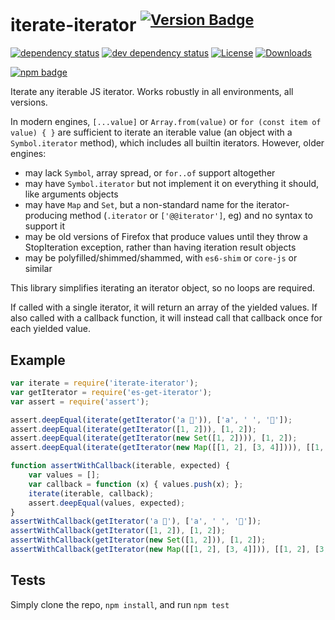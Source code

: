 # iterate-iterator <sup>[![Version Badge][npm-version-svg]][package-url]</sup>

[![dependency status][deps-svg]][deps-url]
[![dev dependency status][dev-deps-svg]][dev-deps-url]
[![License][license-image]][license-url]
[![Downloads][downloads-image]][downloads-url]

[![npm badge][npm-badge-png]][package-url]

Iterate any iterable JS iterator. Works robustly in all environments, all versions.

In modern engines, `[...value]` or `Array.from(value)` or `for (const item of value) { }` are sufficient to iterate an iterable value (an object with a `Symbol.iterator` method), which includes all builtin iterators. However, older engines:
 - may lack `Symbol`, array spread, or `for..of` support altogether
 - may have `Symbol.iterator` but not implement it on everything it should, like arguments objects
 - may have `Map` and `Set`, but a non-standard name for the iterator-producing method (`.iterator` or `['@@iterator']`, eg) and no syntax to support it
 - may be old versions of Firefox that produce values until they throw a StopIteration exception, rather than having iteration result objects
 - may be polyfilled/shimmed/shammed, with `es6-shim` or `core-js` or similar

This library simplifies iterating an iterator object, so no loops are required.

If called with a single iterator, it will return an array of the yielded values. If also called with a callback function, it will instead call that callback once for each yielded value.

## Example

```js
var iterate = require('iterate-iterator');
var getIterator = require('es-get-iterator');
var assert = require('assert');

assert.deepEqual(iterate(getIterator('a 💩')), ['a', ' ', '💩']);
assert.deepEqual(iterate(getIterator([1, 2])), [1, 2]);
assert.deepEqual(iterate(getIterator(new Set([1, 2]))), [1, 2]);
assert.deepEqual(iterate(getIterator(new Map([[1, 2], [3, 4]]))), [[1, 2], [3, 4]]);

function assertWithCallback(iterable, expected) {
	var values = [];
	var callback = function (x) { values.push(x); };
	iterate(iterable, callback);
	assert.deepEqual(values, expected);
}
assertWithCallback(getIterator('a 💩'), ['a', ' ', '💩']);
assertWithCallback(getIterator([1, 2]), [1, 2]);
assertWithCallback(getIterator(new Set([1, 2])), [1, 2]);
assertWithCallback(getIterator(new Map([[1, 2], [3, 4]])), [[1, 2], [3, 4]]);
```

## Tests
Simply clone the repo, `npm install`, and run `npm test`

[package-url]: https://npmjs.org/package/iterate-iterator
[npm-version-svg]: https://versionbadg.es/ljharb/iterate-iterator.svg
[deps-svg]: https://david-dm.org/ljharb/iterate-iterator.svg
[deps-url]: https://david-dm.org/ljharb/iterate-iterator
[dev-deps-svg]: https://david-dm.org/ljharb/iterate-iterator/dev-status.svg
[dev-deps-url]: https://david-dm.org/ljharb/iterate-iterator#info=devDependencies
[npm-badge-png]: https://nodei.co/npm/iterate-iterator.png?downloads=true&stars=true
[license-image]: https://img.shields.io/npm/l/iterate-iterator.svg
[license-url]: LICENSE
[downloads-image]: https://img.shields.io/npm/dm/iterate-iterator.svg
[downloads-url]: https://npm-stat.com/charts.html?package=iterate-iterator
